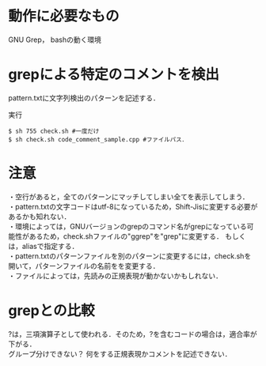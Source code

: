# 動作に必要なもの
GNU Grep， bashの動く環境

# grepによる特定のコメントを検出

pattern.txtに文字列検出のパターンを記述する．

実行
```
$ sh 755 check.sh #一度だけ
$ sh check.sh code_comment_sample.cpp #ファイルパス．
```

# 注意

・空行があると，全てのパターンにマッチしてしまい全てを表示してしまう．  
・pattern.txtの文字コードはutf-8になっているため，Shift-Jisに変更する必要があるかも知れない．  
・環境によっては，GNUバージョンのgrepのコマンド名がgrepになっている可能性があるため，check.shファイルの"ggrep"を"grep"に変更する． もしくは，aliasで指定する．  
・pattern.txtのパターンファイルを別のパターンに変更するには，check.shを開いて，パターンファイルの名前をを変更する．  
・ファイルによっては，先読みの正規表現が動かないかもしれない．  

# grepとの比較
?は，三項演算子として使われる．そのため，?を含むコードの場合は，適合率が下がる．  
グループ分けできない？ 何をする正規表現かコメントを記述できない．  
